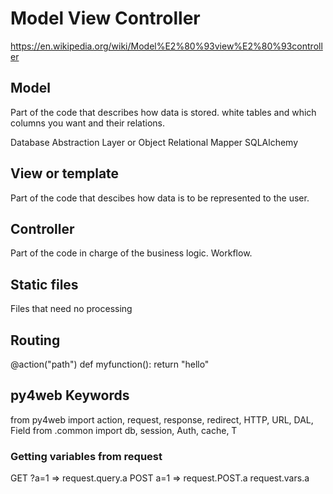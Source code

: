 # Model View Controller

https://en.wikipedia.org/wiki/Model%E2%80%93view%E2%80%93controller

## Model

Part of the code that describes how data is stored.
white tables and which columns you want and their relations.

Database Abstraction Layer or Object Relational Mapper
SQLAlchemy

## View or template

Part of the code that descibes how data is to be represented to the user.

## Controller

Part of the code in charge of the business logic. Workflow.

## Static files

Files that need no processing

## Routing

@action("path")
def myfunction(): return "hello"

## py4web Keywords

from py4web import action, request, response, redirect, HTTP, URL, DAL, Field
from .common import db, session, Auth, cache, T

### Getting variables from request

GET ?a=1 => request.query.a
POST a=1 => request.POST.a
request.vars.a

